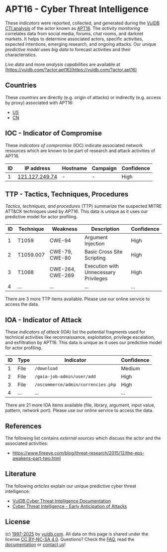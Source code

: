 # APT16 - Cyber Threat Intelligence

These _indicators_ were reported, collected, and generated during the [VulDB CTI analysis](https://vuldb.com/?kb.cti) of the actor known as [APT16](https://vuldb.com/?actor.apt16). The _activity monitoring_ correlates data from social media, forums, chat rooms, and darknet markets. It helps to determine associated actors, specific activities, expected intentions, emerging research, and ongoing attacks. Our unique _predictive model_ uses _big data_ to forecast activities and their characteristics.

_Live data_ and more _analysis capabilities_ are available at [https://vuldb.com/?actor.apt16](https://vuldb.com/?actor.apt16)

## Countries

These _countries_ are directly (e.g. origin of attacks) or indirectly (e.g. access by proxy) associated with APT16:

* [US](https://vuldb.com/?country.us)
* [CN](https://vuldb.com/?country.cn)

## IOC - Indicator of Compromise

These _indicators of compromise_ (IOC) indicate associated network resources which are known to be part of research and attack activities of APT16.

ID | IP address | Hostname | Campaign | Confidence
-- | ---------- | -------- | -------- | ----------
1 | [121.127.249.74](https://vuldb.com/?ip.121.127.249.74) | - | - | High

## TTP - Tactics, Techniques, Procedures

_Tactics, techniques, and procedures_ (TTP) summarize the suspected MITRE ATT&CK techniques used by _APT16_. This data is unique as it uses our predictive model for actor profiling.

ID | Technique | Weakness | Description | Confidence
-- | --------- | -------- | ----------- | ----------
1 | T1059 | CWE-94 | Argument Injection | High
2 | T1059.007 | CWE-79, CWE-80 | Basic Cross Site Scripting | High
3 | T1068 | CWE-264, CWE-269 | Execution with Unnecessary Privileges | High
4 | ... | ... | ... | ...

There are 3 more TTP items available. Please use our online service to access the data.

## IOA - Indicator of Attack

These _indicators of attack_ (IOA) list the potential fragments used for technical activities like reconnaissance, exploitation, privilege escalation, and exfiltration by APT16. This data is unique as it uses our predictive model for actor profiling.

ID | Type | Indicator | Confidence
-- | ---- | --------- | ----------
1 | File | `/download` | Medium
2 | File | `/gaia-job-admin/user/add` | High
3 | File | `/oscommerce/admin/currencies.php` | High
4 | ... | ... | ...

There are 21 more IOA items available (file, library, argument, input value, pattern, network port). Please use our online service to access the data.

## References

The following list contains _external sources_ which discuss the actor and the associated activities:

* https://www.fireeye.com/blog/threat-research/2015/12/the-eps-awakens-part-two.html

## Literature

The following _articles_ explain our unique predictive cyber threat intelligence:

* [VulDB Cyber Threat Intelligence Documentation](https://vuldb.com/?kb.cti)
* [Cyber Threat Intelligence - Early Anticipation of Attacks](https://www.scip.ch/en/?labs.20201022)

## License

(c) [1997-2025](https://vuldb.com/?kb.changelog) by [vuldb.com](https://vuldb.com/?kb.about). All data on this page is shared under the license [CC BY-NC-SA 4.0](https://creativecommons.org/licenses/by-nc-sa/4.0/). Questions? Check the [FAQ](https://vuldb.com/?kb.faq), read the [documentation](https://vuldb.com/?kb) or [contact us](https://vuldb.com/?contact)!
